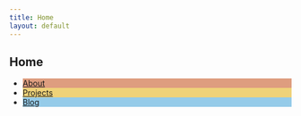 ```yaml
---
title: Home
layout: default
---
```

<h2> Home </h2>
<ul>
  <li style="background: #DE9D7F;"><a href="/about.html">About</a></li>
  <li style="background: #EFD279;"><a href="/projects.html">Projects</a></li>
  <li style="background: #95CBE9"><a href="/blog.html">Blog</a></li>
</ul>
